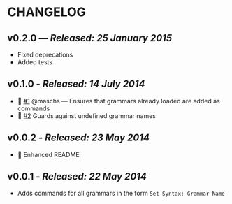 # CHANGELOG

## **v0.2.0** &mdash; *Released: 25 January 2015*

* Fixed deprecations
* Added tests

## **v0.1.0** - *Released: 14 July 2014*

* :bug: [#1](https://github.com/lee-dohm/set-syntax/pull/1) @maschs &mdash; Ensures that grammars already loaded are added as commands
* :bug: [#2](https://github.com/lee-dohm/set-syntax/issues/2) Guards against undefined grammar names

## **v0.0.2** - *Released: 23 May 2014*

* :memo: Enhanced README

## **v0.0.1** - *Released: 22 May 2014*

* Adds commands for all grammars in the form `Set Syntax: Grammar Name`
